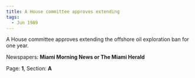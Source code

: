 ```yaml
---  
title: A House committee approves extending  
tags:  
  - Jun 1989  
---  
```

  
A House committee approves extending the offshore oil exploration ban for one year.  
  
Newspapers: **Miami Morning News or The Miami Herald**  
  
Page: **1**, Section: **A** 
